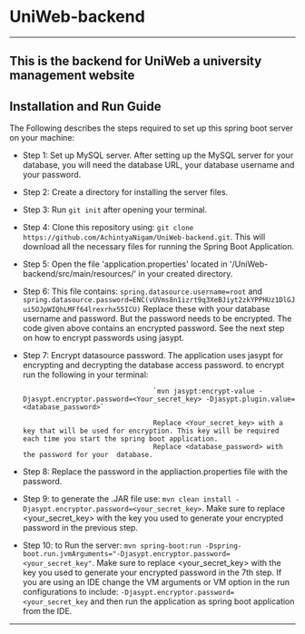 # UniWeb-backend
---
This is the backend for UniWeb a university management website
---
## Installation and Run Guide

The Following describes the steps required to set up this spring boot server on your machine:
  - Step 1: Set up MySQL server. After setting up the MySQL server for your database, you will need the database URL, your database username and your password.
  - Step 2: Create a directory for installing the server files.
  - Step 3: Run `git init` after opening your terminal.
  - Step 4: Clone this repository using: `git clone https://github.com/AchintyaNigam/UniWeb-backend.git`. This will download all the necessary files for running the Spring Boot Application.
  - Step 5: Open the file 'application.properties' located in '/UniWeb-backend/src/main/resources/' in your created directory.
  - Step 6: This file contains:
                                    `spring.datasource.username=root` and
                                    `spring.datasource.password=ENC(vUVms8n1izrt9q3XeBJiyt2zkYPPHUz1DlGJui5OJpWIQhLMFf64lrexrhx55ICU)`
                               Replace these with your database username and password. But the password needs to be encrypted. The code given above contains an encrypted password. See the next step on how to encrypt passwords using jasypt.  
  - Step 7: Encrypt datasource password. The application uses jasypt for encrypting and decrypting the database access password. to encrypt run the following in your terminal: 
  
                                        `mvn jasypt:encrypt-value -Djasypt.encryptor.password=<Your_secret_key> -Djasypt.plugin.value=<database_password>`

                                        Replace <Your_secret_key> with a key that will be used for encryption. This key will be required each time you start the spring boot application.
                                        Replace <database_password> with the password for your  database.
  - Step 8: Replace the password in the appliaction.properties file with the password.
  - Step 9: to generate the .JAR file use: `mvn clean install -Djasypt.encryptor.password=<your_secret_key>`. Make sure to replace <your_secret_key> with the key you used to generate your encrypted password in the previous step.
  - Step 10: to Run the server: `mvn spring-boot:run -Dspring-boot.run.jvmArguments="-Djasypt.encryptor.password=<your_secret_key"`. Make sure to replace <your_secret_key> with the key you used to generate your encrypted password in the 7th step.
  If you are using an IDE change the VM arguments or VM option in the run configurations to include: `-Djasypt.encryptor.password=<your_secret_key` and then run the application as spring boot application from the IDE.

---
  



